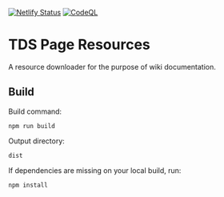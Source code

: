 [![Netlify Status](https://api.netlify.com/api/v1/badges/58723917-a961-4fa2-a69c-6fee8e6a41bb/deploy-status)](https://app.netlify.com/projects/steinsgate/deploys)
[![CodeQL](https://github.com/Paradoxum-Wikis/TDS-Page-Resources/actions/workflows/github-code-scanning/codeql/badge.svg)](https://github.com/Paradoxum-Wikis/TDS-Page-Resources/actions/workflows/github-code-scanning/codeql)

# TDS Page Resources

A resource downloader for the purpose of wiki documentation.

## Build

Build command:

    npm run build

Output directory:

    dist

If dependencies are missing on your local build, run:

    npm install
